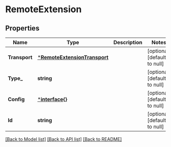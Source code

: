 # RemoteExtension

## Properties
Name | Type | Description | Notes
------------ | ------------- | ------------- | -------------
**Transport** | [***RemoteExtensionTransport**](RemoteExtensionTransport.md) |  | [optional] [default to null]
**Type_** | **string** |  | [optional] [default to null]
**Config** | [***interface{}**](interface{}.md) |  | [optional] [default to null]
**Id** | **string** |  | [optional] [default to null]

[[Back to Model list]](../README.md#documentation-for-models) [[Back to API list]](../README.md#documentation-for-api-endpoints) [[Back to README]](../README.md)


